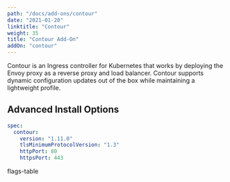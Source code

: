 ```yaml
---
path: "/docs/add-ons/contour"
date: "2021-01-20"
linktitle: "Contour"
weight: 35
title: "Contour Add-On"
addOn: "contour"
---
```


Contour is an Ingress controller for Kubernetes that works by deploying the Envoy proxy as a reverse proxy and load balancer. Contour supports dynamic configuration updates out of the box while maintaining a lightweight profile.

## Advanced Install Options

```yaml
spec:
  contour:
    version: "1.11.0"
    tlsMinimumProtocolVersion: "1.3"
    httpPort: 80
    httpsPort: 443
```

flags-table
